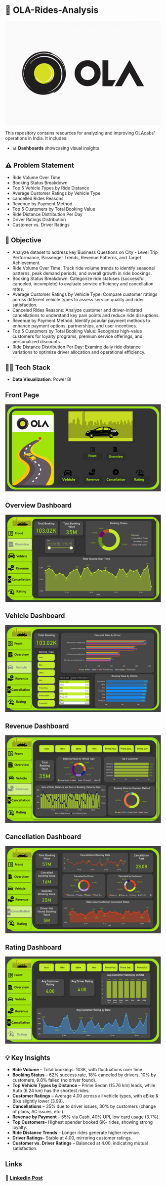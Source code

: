 # 🚕 OLA-Rides-Analysis
![](https://github.com/Saswati-18/OLA-Rides-Analysis/blob/main/ola%20logo%20-3.png)

This repository contains resources for analyzing and improving OLAcabs' operations in India. It includes:
- 📊 **Dashboards** showcasing visual insights

## ⚠️ Problem Statement

* Ride Volume Over Time
* Booking Status Breakdown
* Top 5 Vehicle Types by Ride Distance
* Average Customer Ratings by Vehicle Type
* cancelled Rides Reasons
* Revenue by Payment Method
* Top 5 Customers by Total Booking Value
* Ride Distance Distribution Per Day
* Driver Ratings Distribution
* Customer vs. Driver Ratings

## 🎯 Objective

* Analyze dataset to address key Business Questions on City - Level Trip Performance, Passenger Trends, Revenue Patterns, and Target Achievement.
* Ride Volume Over Time: Track ride volume trends to identify seasonal patterns, peak demand periods, and overall growth in ride bookings.
* Booking Status Breakdown: Categorize ride statuses (successful, canceled, incomplete) to evaluate service efficiency and cancellation rates.
* Average Customer Ratings by Vehicle Type: Compare customer ratings across different vehicle types to assess service quality and rider satisfaction.
* Canceled Rides Reasons: Analyze customer and driver-initiated cancellations to understand key pain points and reduce ride disruptions.
* Revenue by Payment Method: Identify popular payment methods to enhance payment options, partnerships, and user incentives.
* Top 5 Customers by Total Booking Value: Recognize high-value customers for loyalty programs, premium service offerings, and personalized discounts.
* Ride Distance Distribution Per Day: Examine daily ride distance variations to optimize driver allocation and operational efficiency.

## 👩‍💻 Tech Stack

- **Data Visualization**: Power BI 

## Front Page

![Front Page](https://github.com/Saswati-18/OLA-Rides-Analysis/blob/main/Front.png)

## Overview Dashboard

![Overview Dashboard](https://github.com/Saswati-18/OLA-Rides-Analysis/blob/main/overview.png)

## Vehicle Dashboard

![Vehicle Dashboard](https://github.com/Saswati-18/OLA-Rides-Analysis/blob/main/Vehicle.png)

## Revenue Dashboard

![Revenue Dashboard](https://github.com/Saswati-18/OLA-Rides-Analysis/blob/main/revenue.png)

## Cancellation Dashboard

![Cancellation Dashboard](https://github.com/Saswati-18/OLA-Rides-Analysis/blob/main/cancellation.png)

## Rating Dashboard

![Rating Dashboard](https://github.com/Saswati-18/OLA-Rides-Analysis/blob/main/rating.png)



## 💡 Key Insights

* **Ride Volume** – Total bookings: 103K, with fluctuations over time.
* **Booking Status** – 62% success rate, 18% canceled by drivers, 10% by customers, 9.8% failed (no driver found).
* **Top Vehicle Types by Distance** – Prime Sedan (15.76 km) leads, while Auto (6.24 km) has the shortest rides.
* **Customer Ratings** – Average 4.00 across all vehicle types, with eBike & Bike slightly lower (3.99).
* **Cancellations** – 35% due to driver issues, 30% by customers (change of plans, AC issues, etc.).
* **Revenue by Payment** – 55% via Cash, 40% UPI, low card usage (3.7%).
* **Top Customers**– Highest spender booked 6K+ rides, showing strong loyalty.
* **Ride Distance Trends** – Longer rides generate higher revenue.
* **Driver Ratings**– Stable at 4.00, mirroring customer ratings.
* **Customer vs. Driver Ratings** – Balanced at 4.00, indicating mutual satisfaction. 


##  Links

### 💼 [Linkedin Post](https://www.linkedin.com/in/saswati-sadhu-37138b210/recent-activity/all/)
